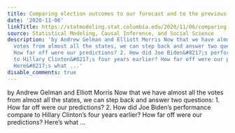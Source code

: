 ```yaml
---
title: Comparing election outcomes to our forecast and to the previous election
date: '2020-11-06'
linkTitle: https://statmodeling.stat.columbia.edu/2020/11/06/comparing-election-outcomes-to-our-forecast-and-to-the-previous-election/
source: Statistical Modeling, Causal Inference, and Social Science
description: 'by Andrew Gelman and Elliott Morris Now that we have almost all the
  votes from almost all the states, we can step back and answer two questions: 1.
  How far off were our predictions? 2. How did Joe Biden&#8217;s performance compare
  to Hillary Clinton&#8217;s four years earlier? How far off were our predictions?
  Here&#8217;s what ...'
disable_comments: true
---
```

by Andrew Gelman and Elliott Morris Now that we have almost all the votes from almost all the states, we can step back and answer two questions: 1. How far off were our predictions? 2. How did Joe Biden&#8217;s performance compare to Hillary Clinton&#8217;s four years earlier? How far off were our predictions? Here&#8217;s what ...